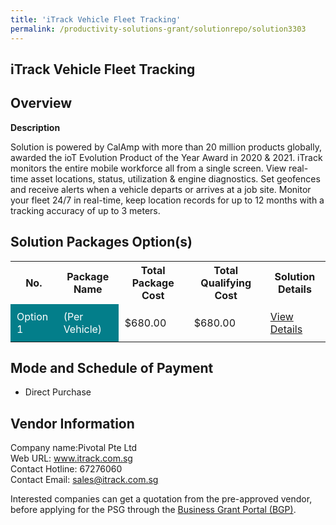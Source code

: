 ```yaml
---
title: 'iTrack Vehicle Fleet Tracking'
permalink: /productivity-solutions-grant/solutionrepo/solution3303
---
```


## iTrack Vehicle Fleet Tracking

## Overview

**Description**

Solution is powered by CalAmp with more than 20 million products globally, awarded the ioT Evolution Product of the Year Award in 2020 & 2021. iTrack monitors the entire mobile workforce all from a single screen. View real-time asset locations, status, utilization & engine diagnostics. Set geofences and receive alerts when a vehicle departs or arrives at a job site. Monitor your fleet 24/7 in real-time, keep location records for up to 12 months with a tracking accuracy of up to 3 meters.

## Solution Packages Option(s)

<table>
<tr>
<th><b>No.</b></th>
<th><b>Package Name</b></th>
<th><b>Total Package Cost</b></th>
<th><b>Total Qualifying Cost</b></th>
<th><b>Solution Details</b></th>
</tr>
<tr>
<td style='padding: 10px; background-color: #037E8A; color: #FFFFFF;'>Option 1</td>
<td style='padding: 10px; background-color: #037E8A; color: #FFFFFF;'>(Per Vehicle)</td>
<td style='padding: 10px;'>$680.00</td>
<td style='padding: 10px;'>$680.00</td>
<td style='padding: 10px;'><a href='/images/psg/Pivotal_Desensitised_Annex_3.pdf' target='_blank'>View Details</a></td>
</tr>
</table>

## Mode and Schedule of Payment

 - Direct Purchase

## Vendor Information

 Company name:Pivotal Pte Ltd<br>Web URL: www.itrack.com.sg <br>Contact Hotline: 67276060 <br>Contact Email: sales@itrack.com.sg 

Interested companies can get a quotation from the pre-approved vendor, before applying for the PSG through the <a href='https://www.businessgrants.gov.sg/' target='_blank' rel='noopener'>Business Grant Portal (BGP)</a>.

<script src="/jquery/resize-tables.js"></script>
